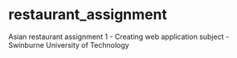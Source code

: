 # restaurant_assignment
Asian restaurant assignment 1 - Creating web application subject - Swinburne University of Technology
